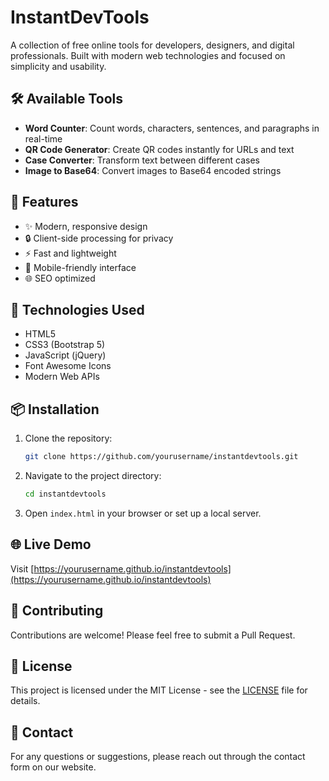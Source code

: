 # InstantDevTools

A collection of free online tools for developers, designers, and digital professionals. Built with modern web technologies and focused on simplicity and usability.

## 🛠️ Available Tools

- **Word Counter**: Count words, characters, sentences, and paragraphs in real-time
- **QR Code Generator**: Create QR codes instantly for URLs and text
- **Case Converter**: Transform text between different cases
- **Image to Base64**: Convert images to Base64 encoded strings

## 🚀 Features

- ✨ Modern, responsive design
- 🔒 Client-side processing for privacy
- ⚡ Fast and lightweight
- 📱 Mobile-friendly interface
- 🌐 SEO optimized

## 🔧 Technologies Used

- HTML5
- CSS3 (Bootstrap 5)
- JavaScript (jQuery)
- Font Awesome Icons
- Modern Web APIs

## 📦 Installation

1. Clone the repository:

   ```bash
   git clone https://github.com/yourusername/instantdevtools.git
   ```

2. Navigate to the project directory:

   ```bash
   cd instantdevtools
   ```

3. Open `index.html` in your browser or set up a local server.

## 🌐 Live Demo

Visit [https://yourusername.github.io/instantdevtools](https://yourusername.github.io/instantdevtools)

## 🤝 Contributing

Contributions are welcome! Please feel free to submit a Pull Request.

## 📝 License

This project is licensed under the MIT License - see the [LICENSE](LICENSE) file for details.

## 📧 Contact

For any questions or suggestions, please reach out through the contact form on our website.
